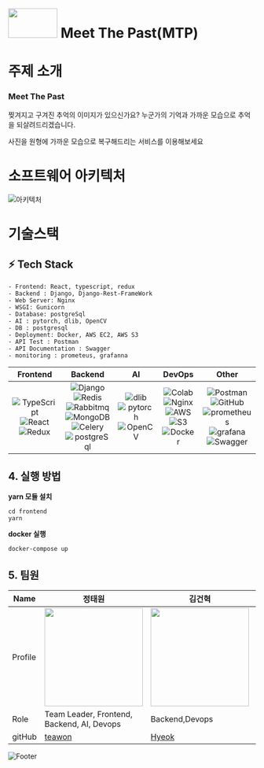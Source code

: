 # <img style="width: 100px; height: 60px" src="https://user-images.githubusercontent.com/78795820/192134549-a2a587e1-738a-4d93-a6a8-97e2a62ec8f7.png"/> Meet The Past(MTP)


# 주제 소개
### **Meet The Past** 

찢겨지고 구겨진 추억의 이미지가 있으신가요?
누군가의 기억과 가까운 모습으로
추억을 되살려드리겠습니다.

사진을 원형에 가까운 모습으로 복구해드리는 서비스를 이용해보세요


# 소프트웨어 아키텍처
![아키텍처](https://user-images.githubusercontent.com/78795820/192134673-b2f32442-146a-4fb9-ad14-8c69c875b332.png)



# 기술스택 
## **:zap: Tech Stack**
```
- Frontend: React, typescript, redux
- Backend : Django, Django-Rest-FrameWork
- Web Server: Nginx
- WSGI: Gunicorn
- Database: postgreSql
- AI : pytorch, dlib, OpenCV
- DB : postgresql
- Deployment: Docker, AWS EC2, AWS S3
- API Test : Postman
- API Documentation : Swagger
- monitoring : prometeus, grafanna
```
|Frontend|Backend|AI|DevOps|Other|
|:------:|:------:|:---:|:----:|:---:
|![TypeScript](https://img.shields.io/badge/typescript-3178C6?style=for-the-badge&logo=typescript&logoColor=black)<br>![React](https://img.shields.io/badge/react-%2320232a.svg?style=for-the-badge&logo=react&logoColor=%2361DAFB)<br>![Redux](https://img.shields.io/badge/Redux-764ABC?style=for-the-badge&logo=Redux&logoColor=black)|![Django](https://img.shields.io/badge/Django-092E20?style=for-the-badge&logo=Django&logoColor=white)<br>![Redis](https://img.shields.io/badge/Redis-DC382D?style=for-the-badge&logo=Redis&logoColor=black)<br>![Rabbitmq](https://img.shields.io/badge/RabbitMQ-FF6600?style=for-the-badge&logo=RabbitMQ&logoColor=black)<br>![MongoDB](https://img.shields.io/badge/MongoDB-%234ea94b.svg?style=for-the-badge&logo=mongodb&logoColor=white)<br>![Celery](https://img.shields.io/badge/Celery-37814A?style=for-the-badge&logo=Celery&logoColor=black)<br>![postgreSql](https://img.shields.io/badge/PostgreSQL-white?logo=PostgreSQL)<br>|![dlib](https://img.shields.io/badge/dlib-darkgreen.svg?style=for-the-badge&logo=dlib&logoColor=white)</br>![pytorch](https://img.shields.io/badge/PyTorch-EE4C2C?style=for-the-badge&logo=PyTorch&logoColor=black)<br>![OpenCV](https://img.shields.io/badge/opencv-%23white.svg?style=for-the-badge&logo=opencv&logoColor=white)|![Colab](https://img.shields.io/badge/colab-%F9AB00.svg?style=for-the-badge&logo=googlecolab&logoColor=white)</br>![Nginx](https://img.shields.io/badge/nginx-%23009639.svg?style=for-the-badge&logo=nginx&logoColor=white)<br>![AWS](https://img.shields.io/badge/AWS-%23FF9900.svg?style=for-the-badge&logo=amazon-aws&logoColor=white)<br>![S3](https://img.shields.io/badge/AmazonS3-569A31?style=for-the-badge&logo=amazon%20s3&logoColor=black)<br>![Docker](https://img.shields.io/badge/docker-%230db7ed.svg?style=for-the-badge&logo=docker&logoColor=white)|![Postman](https://img.shields.io/badge/Postman-FF6C37?style=for-the-badge&logo=Postman&logoColor=white)<br>![GitHub](https://img.shields.io/badge/github-%23121011.svg?style=for-the-badge&logo=github&logoColor=white)<br>![prometheus](https://img.shields.io/badge/Prometheus-E6522C?style=for-the-badge&logo=Prometheus&logoColor=black)<br>![grafana](https://img.shields.io/badge/Grafana-F46800?style=for-the-badge&logo=Grafana&logoColor=black)<br>![Swagger](https://img.shields.io/badge/Swagger-85EA2D?style=for-the-badge&logo=Swagger&logoColor=black)

## 4. 실행 방법

**yarn 모듈 설치**
```
cd frontend
yarn
```

**docker 실행**
```
docker-compose up
```


## 5. 팀원
| Name    | 정태원 | 김건혁 | 이채현 | 박성빈 | 박수연 | 장아령 |
| ------- | ---- | ---- | ---- | ---- | ---- | ---- |
| Profile | <img width="200px" src="https://avatars.githubusercontent.com/u/78795820?v=4" />                               | <img width="200px" src="https://avatars.githubusercontent.com/u/87744606?v=4" />                               | <img width="200px" src="https://avatars.githubusercontent.com/u/68368104?v=4" />                               | <img width="200px" src="https://avatars.githubusercontent.com/u/103374034?v=4" />                               | <img width="200px" src="https://avatars.githubusercontent.com/u/93627156?v=4" />                               | <img width="200px" src="https://avatars.githubusercontent.com/u/65939213?v=4" />                               |
|Role| Team Leader, Frontend, Backend, AI, Devops| Backend,Devops | Frontend | Backend,Devops | Backend,Devops | Backend, Devops |
| gitHub  | [teawon](https://github.com/teawon)                                     | [Hyeok](https://github.com/hyeokinen)                                   | [@chloe](https://github.com/chloe1129)                                       | [@SeongbinPark](https://github.com/SeongbinPark)                                 | [@PARK-Su-yeon](https://github.com/PARK-Su-yeon)                                 | [@aristo0922](https://github.com/aristo0922)                                 |


![Footer](https://capsule-render.vercel.app/api?type=waving&color=auto&height=200&section=footer)
